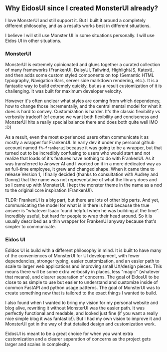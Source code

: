 ## Why EidosUI since I created MonsterUI already?  

I love MonsterUI and still support it.  But I built it around a completely different philosophy, and as a results works best in different situations.

I believe I will still use Monster UI in some situations personally.  I will use Eidos UI in other situations.

### MonsterUI

MonsterUI is extremely opinionated and glues together a curated collection of many frameworks (FrankenUI, DaisyUI, Tailwind, HighlightJS, Katext), and then adds some custom styled components on top (Semantic HTML typography, Navigation Bars, server side markdown rendering, etc.).  It is a fantastic way to build extremely quickly, but as a result customization of it is challenging.  It was built for maximum developer velocity.  

However it's often unclear what styles are coming from which dependency, how to change those incrementally, and the central mental model for what it does is hard to convey.  Customization is harder.  It's the classic flexibility vs verbosity tradeoff (of course we want both flexibility and conciseness and MonsterUI hits a really special balance there and does both quite well IMO :D)

As a result, even the most experienced users often communicate it as mostly a wrapper for FrankenUI.  In early dev it under my personal github account named `fh-frankenui` because it was going to be a wrapper, but that turned out to be incredibly confusing to users who would start and not realize that loads of it's features have nothing to do with FrankenUI.  As it was transferred to Answer AI and I worked on it in a more dedicated way as an full-time employee, it grew and changed shape.  When it came time to release Version 1, I finally decided (thanks to consultation with Audrey and Danny) that the name was not representative of what the library does and so I came up with MonsterUI.  I kept the monster theme in the name as a nod to the original core inspiration (FrankenUI).

TLDR: FrankenUI is a big part, but there are lots of other big parts.  And yet, communicating the model for what is in there is hard because the true answer is "whatever Isaac found helpful when he was building at the time".  Incredibly useful, but hard for people to wrap their head around.  So it is usually described as a thin wrapper for FrankenUI anyway because that's simpler to communicate.

### Eidos UI

Edidos UI is build with a different philosophy in mind.  It is built to have many of the conveniences of MonsterUI for UI development, with fewer dependencies, stronger typing, easier customization, and an easier path to scale to larger web applications and improving small UX/design pieces.  This means there will be some extra verbosity in places, less "magic" (whatever that means), and clearer separation of concerns.  The goal of EidosUI to be close to as simple to use but easier to understand and customize inside of common FastAPI and python usage patterns.  The goal of MonsterUI was to create something new that is tailored to the exact things I wanted to build.

I also found when I wanted to bring my vision for my personal website and blog alive, rewriting it without MonsterUI was the easier path.  It was perfectly functional and readable, and looked just fine (if you want a really nice simple blog it was fantastic!).  But I had my own vision to improve it and MonsterUI got in the way of that detailed design and customization work.

EidosUI is meant to be a great choice for when you want extra customization and a clearer separation of concerns as the project gets larger and scales in complexity.
